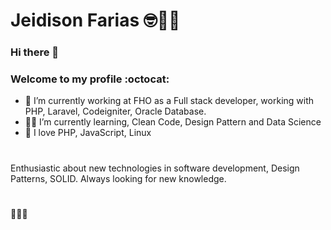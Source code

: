 # Jeidison Farias 🤓👨‍💻

### Hi there 👋
###  Welcome to my profile :octocat:

- 👨 I’m currently working at FHO as a Full stack developer, working with PHP, Laravel, Codeigniter, Oracle Database.
- 👨‍💻 I’m currently learning, Clean Code, Design Pattern and Data Science
- 💚 I love PHP, JavaScript, Linux

#
Enthusiastic about new technologies in software development, Design Patterns, SOLID. 
Always looking for new knowledge.

#
🚀🚀🚀
